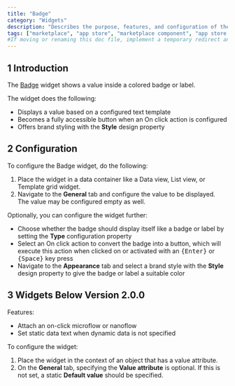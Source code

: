 ```yaml
---
title: "Badge"
category: "Widgets"
description: "Describes the purpose, features, and configuration of the Badge widget which is available in the Mendix Marketplace."
tags: ["marketplace", "app store", "marketplace component", "app store component", "widget", "badge", "color label", "platform support"]
#If moving or renaming this doc file, implement a temporary redirect and let the respective team know they should update the URL in the product. See Mapping to Products for more details.
---
```


## 1 Introduction

The [Badge](https://appstore.home.mendix.com/link/app/50325/) widget shows a value inside a colored badge or label.

The widget does the following:

* Displays a value based on a configured text template
* Becomes a fully accessible button when an On click action is configured
* Offers brand styling with the **Style** design property

## 2 Configuration

To configure the Badge widget, do the following:

1. Place the widget in a data container like a Data view, List view, or Template grid widget.
1. Navigate to the **General** tab and configure the value to be displayed. The value may be configured empty as well.

Optionally, you can configure the widget further:

* Choose whether the badge should display itself like a badge or label by setting the **Type** configuration property
* Select an On click action to convert the badge into a button, which will execute this action when clicked on or activated with an <kbd>{Enter}</kbd> or <kbd>{Space}</kbd> key press
* Navigate to the **Appearance** tab and select a brand style with the **Style** design property to give the badge or label a suitable color

## 3 Widgets Below Version 2.0.0

Features:

* Attach an on-click microflow or nanoflow
* Set static data text when dynamic data is not specified

To configure the widget:

1. Place the widget in the context of an object that has a value attribute.
2. On the **General** tab, specifying the **Value attribute**  is optional. If this is not set, a static **Default value** should be specified.

